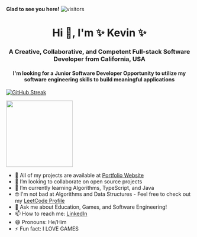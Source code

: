 
**Glad to see you here!**  ![visitors](https://visitor-badge.glitch.me/badge?page_id=KYu-2468.KYu-2468)

<h1 align="center">Hi 👋, I'm ✨ Kevin ✨</h1>
<h3 align="center">A Creative, Collaborative, and Competent Full-stack Software Developer from California, USA</h3>
<h4 align="center">I'm looking for a Junior Software Developer Opportunity to utilize my software engineering skills to build meaningful applications</h4>

[![GitHub Streak](https://github-readme-streak-stats.herokuapp.com?user=KYu-2468)](https://git.io/streak-stats)

<img height="180em" src="https://github-readme-stats.vercel.app/api?username=KYu-2468&show_icons=true&hide_border=true&&count_private=true&include_all_commits=true" />

- 🔭 All of my projects are available at <a href="https://kyu-2468.github.io/">Portfolio Website</a> 
- 👯 I’m looking to collaborate on open source projects
- 🌱 I’m currently learning Algorithms, TypeScript, and Java
- 🤓 I'm not bad at Algorithms and Data Structures - Feel free to check out my <a href="https://leetcode.com/KYu-2468/">LeetCode Profile</a>
- 💬 Ask me about Education, Games, and Software Engineering!
- 📫 How to reach me: <a href="https://www.linkedin.com/in/kevinyu2468/">LinkedIn</a>
- 😄 Pronouns: He/Him
- ⚡ Fun fact: I LOVE GAMES
